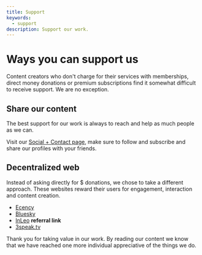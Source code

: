 ```yaml
---
title: Support
keywords:
  - support
description: Support our work.
---
```

# Ways you can support us
Content creators who don't charge for their services with memberships, direct money donations or premium subscriptions find it somewhat difficult to receive support. We are no exception.

## Share our content
The best support for our work is always to reach and help as much people as we can.

Visit our [Social + Contact page](/social-contact/), make sure to follow and subscribe and share our profiles with your friends.

## Decentralized web
Instead of asking directly for $ donations, we chose to take a different approach. These websites reward their users for engagement, interaction and content creation.
- [Ecency](https://ecency.com/@nostalgiqa)
- [Bluesky](techyvasclub.bsky.social)
- [InLeo](https://inleo.io/signup?referral=nostalgiqer) **referral link**
- [3speak.tv](https://3speak.tv/user/nostalgiqer)

Thank you for taking value in our work. By reading our content we know that we have reached one more individual appreciative of the things we do.